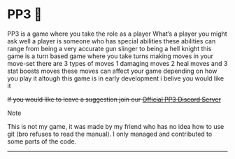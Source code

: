 # PP3 👻

PP3 is a game where you take the role as a player What’s a player you might ask well a player is someone who has special abilities these abilities can range from being a very accurate gun slinger to being a hell knight this game is a turn based game where you take turns making moves in your move-set there are 3 types of moves 1 damaging moves 2 heal moves and 3 stat boosts moves these moves can affect your game depending on how you play it altough this game is in early development i belive you would like it

~~If you would like to leave a suggestion join our [Official PP3 Discord Server]()~~


> [!NOTE]
> This is not my game, it was made by my friend who has no idea how to use git (bro refuses to read the manual). I only managed and contributed to some parts of the code.
---
